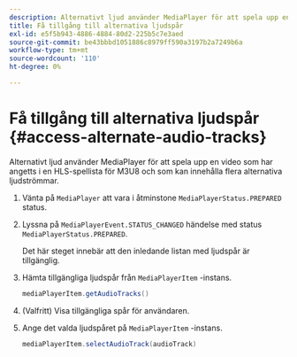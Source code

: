 ```yaml
---
description: Alternativt ljud använder MediaPlayer för att spela upp en video som har angetts i en HLS-spellista för M3U8 och som kan innehålla flera alternativa ljudströmmar.
title: Få tillgång till alternativa ljudspår
exl-id: e5f5b943-4886-4884-80d2-225b5c7e3aed
source-git-commit: be43bbbd1051886c8979ff590a3197b2a7249b6a
workflow-type: tm+mt
source-wordcount: '110'
ht-degree: 0%

---
```


# Få tillgång till alternativa ljudspår {#access-alternate-audio-tracks}

Alternativt ljud använder MediaPlayer för att spela upp en video som har angetts i en HLS-spellista för M3U8 och som kan innehålla flera alternativa ljudströmmar.

1. Vänta på `MediaPlayer` att vara i åtminstone `MediaPlayerStatus.PREPARED` status.
1. Lyssna på `MediaPlayerEvent.STATUS_CHANGED` händelse med status `MediaPlayerStatus.PREPARED`.

   Det här steget innebär att den inledande listan med ljudspår är tillgänglig.

1. Hämta tillgängliga ljudspår från `MediaPlayerItem` -instans.

   ```java
   mediaPlayerItem.getAudioTracks()
   ```

1. (Valfritt) Visa tillgängliga spår för användaren.
1. Ange det valda ljudspåret på `MediaPlayerItem` -instans.

   ```java
   mediaPlayerItem.selectAudioTrack(audioTrack)
   ```
